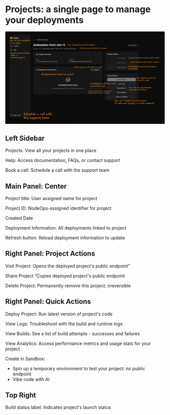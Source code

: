 # Projects: a single page to manage your deployments

![Project page screenshot](/Static/Image/project-page.png)

## Left Sidebar

Projects: View all your projects in one place

Help: Access documentation, FAQs, or contact support

Book a call: Schedule a call with the support team

## Main Panel: Center

Project title: User assigned name for project

Project ID: NodeOps-assigned identifier for project

Created Date

Deployment Information: All deployments linked to project

Refresh button: Reload deployment information to update

## Right Panel: Project Actions

Visit Project: Opens the deployed project's public endpoint”

Share Project
“Copies deployed project's public endpoint

Delete Project: Permanently remove this project; irreversible

## Right Panel: Quick Actions

Deploy Project: Run latest version of project's code

View Logs: Troubleshoot with the build and runtime logs

View Builds: See a list of build attempts - successes and failures

View Analytics: Access performance metrics and usage stats for your project

Create in Sandbox: 
- Spin up a temporary environment to test your project: no public endpoint
- Vibe code with AI

## Top Right

Build status label: Indicates project's launch status